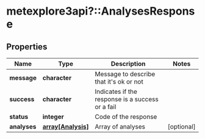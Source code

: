 # metexplore3api?::AnalysesResponse


## Properties
Name | Type | Description | Notes
------------ | ------------- | ------------- | -------------
**message** | **character** | Message to describe that it&#39;s ok or not | 
**success** | **character** | Indicates if the response is a success or a fail | 
**status** | **integer** | Code of the response | 
**analyses** | [**array[Analysis]**](Analysis.md) | Array of analyses | [optional] 


